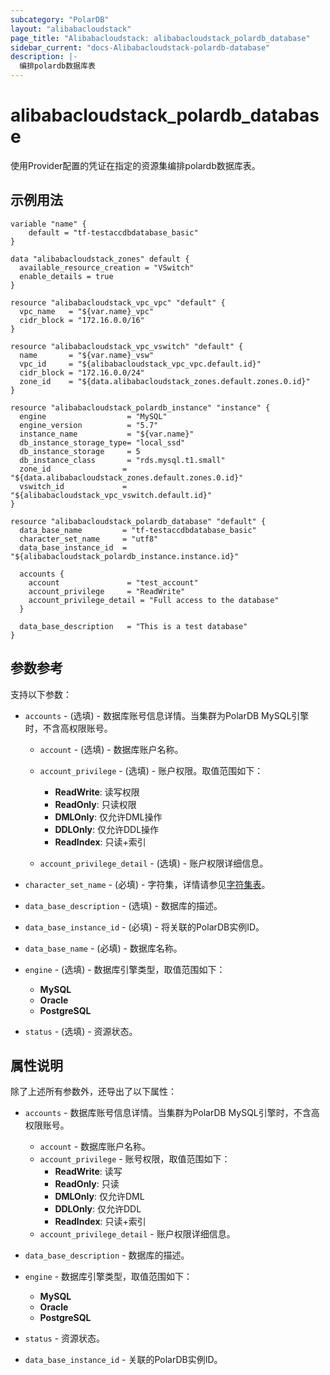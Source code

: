 ```yaml
---
subcategory: "PolarDB"
layout: "alibabacloudstack"
page_title: "Alibabacloudstack: alibabacloudstack_polardb_database"
sidebar_current: "docs-Alibabacloudstack-polardb-database"
description: |- 
  编排polardb数据库表
---
```


# alibabacloudstack_polardb_database

使用Provider配置的凭证在指定的资源集编排polardb数据库表。

## 示例用法

```hcl
variable "name" {
    default = "tf-testaccdbdatabase_basic"
}

data "alibabacloudstack_zones" default {
  available_resource_creation = "VSwitch"
  enable_details = true
}

resource "alibabacloudstack_vpc_vpc" "default" {
  vpc_name   = "${var.name}_vpc"
  cidr_block = "172.16.0.0/16"
}

resource "alibabacloudstack_vpc_vswitch" "default" {
  name       = "${var.name}_vsw"
  vpc_id     = "${alibabacloudstack_vpc_vpc.default.id}"
  cidr_block = "172.16.0.0/24"
  zone_id    = "${data.alibabacloudstack_zones.default.zones.0.id}"
}

resource "alibabacloudstack_polardb_instance" "instance" {
  engine                  = "MySQL"
  engine_version          = "5.7"
  instance_name           = "${var.name}"
  db_instance_storage_type= "local_ssd"
  db_instance_storage     = 5
  db_instance_class       = "rds.mysql.t1.small"
  zone_id                = "${data.alibabacloudstack_zones.default.zones.0.id}"
  vswitch_id             = "${alibabacloudstack_vpc_vswitch.default.id}"
}

resource "alibabacloudstack_polardb_database" "default" {
  data_base_name         = "tf-testaccdbdatabase_basic"
  character_set_name     = "utf8"
  data_base_instance_id  = "${alibabacloudstack_polardb_instance.instance.id}"

  accounts {
    account               = "test_account"
    account_privilege     = "ReadWrite"
    account_privilege_detail = "Full access to the database"
  }

  data_base_description   = "This is a test database"
}
```

## 参数参考

支持以下参数：

  * `accounts` - (选填) - 数据库账号信息详情。当集群为PolarDB MySQL引擎时，不含高权限账号。
    
    * `account` - (选填) - 数据库账户名称。
    
    * `account_privilege` - (选填) - 账户权限。取值范围如下：
      * **ReadWrite**: 读写权限
      * **ReadOnly**: 只读权限
      * **DMLOnly**: 仅允许DML操作
      * **DDLOnly**: 仅允许DDL操作
      * **ReadIndex**: 只读+索引
    
    * `account_privilege_detail` - (选填) - 账户权限详细信息。

  * `character_set_name` - (必填) - 字符集，详情请参见[字符集表](~~99716~~)。

  * `data_base_description` - (选填) - 数据库的描述。

  * `data_base_instance_id` - (必填) - 将关联的PolarDB实例ID。

  * `data_base_name` - (必填) - 数据库名称。

  * `engine` - (选填) - 数据库引擎类型，取值范围如下：
    * **MySQL**
    * **Oracle**
    * **PostgreSQL**

  * `status` - (选填) - 资源状态。

## 属性说明

除了上述所有参数外，还导出了以下属性：

  * `accounts` - 数据库账号信息详情。当集群为PolarDB MySQL引擎时，不含高权限账号。
    * `account` - 数据库账户名称。
    * `account_privilege` - 账号权限，取值范围如下：
      * **ReadWrite**: 读写
      * **ReadOnly**: 只读
      * **DMLOnly**: 仅允许DML
      * **DDLOnly**: 仅允许DDL
      * **ReadIndex**: 只读+索引
    * `account_privilege_detail` - 账户权限详细信息。

  * `data_base_description` - 数据库的描述。

  * `engine` - 数据库引擎类型，取值范围如下：
    * **MySQL**
    * **Oracle**
    * **PostgreSQL**

  * `status` - 资源状态。
  * `data_base_instance_id` - 关联的PolarDB实例ID。